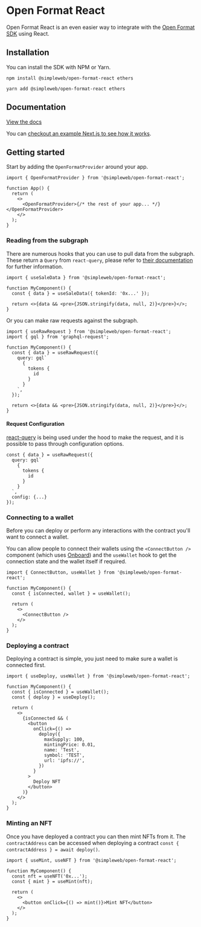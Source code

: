 # Open Format React

Open Format React is an even easier way to integrate with the [Open Format SDK](https://github.com/simpleweb/open-format/tree/main/sdks/open-format) using React.

## Installation

You can install the SDK with NPM or Yarn.

```shell
npm install @simpleweb/open-format-react ethers
```

```shell
yarn add @simpleweb/open-format-react ethers
```

## Documentation

[View the docs](https://docs.openformat.simpleweb.co.uk/sdk/react)

You can [checkout an example Next.js to see how it works](https://github.com/simpleweb/open-format/tree/main/examples/react-next).

## Getting started

Start by adding the `OpenFormatProvider` around your app.

```tsx
import { OpenFormatProvider } from '@simpleweb/open-format-react';

function App() {
  return (
    <>
      <OpenFormatProvider>{/* the rest of your app... */}</OpenFormatProvider>
    </>
  );
}
```

### Reading from the subgraph

There are numerous hooks that you can use to pull data from the subgraph. These return a `Query` from `react-query`, please refer to [their documentation](https://react-query.tanstack.com/guides/queries) for further information.

```tsx
import { useSaleData } from '@simpleweb/open-format-react';

function MyComponent() {
  const { data } = useSaleData({ tokenId: '0x...' });

  return <>{data && <pre>{JSON.stringify(data, null, 2)}</pre>}</>;
}
```

Or you can make raw requests against the subgraph.

```tsx
import { useRawRequest } from '@simpleweb/open-format-react';
import { gql } from 'graphql-request';

function MyComponent() {
  const { data } = useRawRequest({
    query: gql`
      {
        tokens {
          id
        }
      }
    `,
  });

  return <>{data && <pre>{JSON.stringify(data, null, 2)}</pre>}</>;
}
```

#### Request Configuration

[react-query](https://react-query.tanstack.com) is being used under the hood to make the request, and it is possible to pass through configuration options.

```tsx
const { data } = useRawRequest({
  query: gql`
    {
      tokens {
        id
      }
    }
  `,
  config: {...}
});
```

### Connecting to a wallet

Before you can deploy or perform any interactions with the contract you'll want to connect a wallet.

You can allow people to connect their wallets using the `<ConnectButton />` component (which uses [Onboard](https://www.blocknative.com/onboard)) and the `useWallet` hook to get the connection state and the wallet itself if required.

```tsx
import { ConnectButton, useWallet } from '@simpleweb/open-format-react';

function MyComponent() {
  const { isConnected, wallet } = useWallet();

  return (
    <>
      <ConnectButton />
    </>
  );
}
```

### Deploying a contract

Deploying a contract is simple, you just need to make sure a wallet is connected first.

```tsx
import { useDeploy, useWallet } from '@simpleweb/open-format-react';

function MyComponent() {
  const { isConnected } = useWallet();
  const { deploy } = useDeploy();

  return (
    <>
      {isConnected && (
        <button
          onClick={() =>
            deploy({
              maxSupply: 100,
              mintingPrice: 0.01,
              name: 'Test',
              symbol: 'TEST',
              url: 'ipfs://',
            })
          }
        >
          Deploy NFT
        </button>
      )}
    </>
  );
}
```

### Minting an NFT

Once you have deployed a contract you can then mint NFTs from it. The `contractAddress` can be accessed when deploying a contract `const { contractAddress } = await deploy()`.

```tsx
import { useMint, useNFT } from '@simpleweb/open-format-react';

function MyComponent() {
  const nft = useNFT('0x...');
  const { mint } = useMint(nft);

  return (
    <>
      <button onClick={() => mint()}>Mint NFT</button>
    </>
  );
}
```
